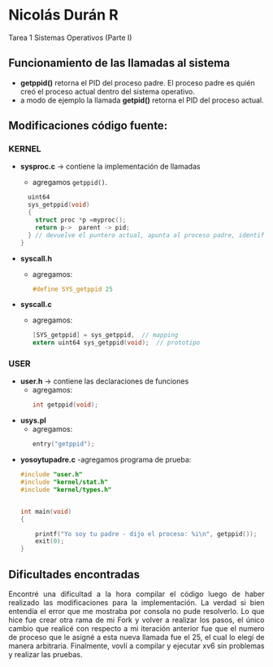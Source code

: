 # Nicolás Durán R 
Tarea 1 Sistemas Operativos (Parte I)

## Funcionamiento de las llamadas al sistema
- **getppid()** retorna el PID del proceso padre. El proceso padre es quién creó el proceso actual dentro del sistema operativo.
- a modo de ejemplo la llamada **getpid()** retorna el PID del proceso actual.

## Modificaciones código fuente:
### KERNEL

- **sysproc.c** → contiene la implementación de llamadas
  - agregamos `getppid()`.
  ```c
    uint64
    sys_getppid(void)
    {
      struct proc *p =myproc();
      return p->  parent -> pid;
    } // devuelve el puntero actual, apunta al proceso padre, identificador del proceso
  }
  ```

- **syscall.h**
  - agregamos:
    ```c
    #define SYS_getppid 25
    ```

- **syscall.c**
  - agregamos:
    ```c
    [SYS_getppid] = sys_getppid,  // mapping
    extern uint64 sys_getppid(void);  // prototipo
    ```

### USER

- **user.h** → contiene las declaraciones de funciones
  - agregamos:
    ```c
    int getppid(void);
    ```
- **usys.pl** 
  - agregamos:
    ```c
    entry("getppid");
    ```
- **yosoytupadre.c**
  -agregamos programa de prueba:
    ```c
	#include "user.h"
    #include "kernel/stat.h"
    #include "kernel/types.h"


    int main(void)
    {
    
        printf("Yo soy tu padre - dijo el proceso: %i\n", getppid());
        exit(0);
    }
    ```


## Dificultades encontradas
<p style="text-align: justify;">Encontré una dificultad a la hora compilar el código luego de haber realizado las modificaciones para la implementación. La verdad si bien entendía el error que me mostraba por consola no pude resolverlo.
Lo que hice fue crear otra rama de mi Fork y volver a realizar los pasos, el único cambio que realicé con respecto a mi iteración anterior fue que el numero de proceso que le asigné a esta nueva llamada fue el 25, el cual lo elegí de manera arbitraria.
Finalmente, vovlí a compilar y ejecutar xv6 sin problemas y realizar las pruebas.</p>


